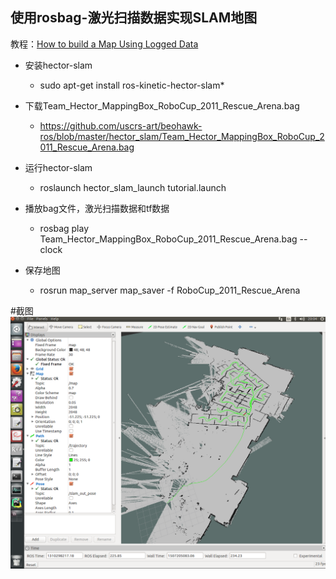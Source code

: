 ## 使用rosbag-激光扫描数据实现SLAM地图
教程：[How to build a Map Using Logged Data](http://wiki.ros.org/hector_slam/Tutorials/MappingUsingLoggedData)

- 安装hector-slam
	- sudo apt-get install ros-kinetic-hector-slam*
- 下载Team_Hector_MappingBox_RoboCup_2011_Rescue_Arena.bag
	- https://github.com/uscrs-art/beohawk-ros/blob/master/hector_slam/Team_Hector_MappingBox_RoboCup_2011_Rescue_Arena.bag
- 运行hector-slam
	- roslaunch hector_slam_launch tutorial.launch
	
- 播放bag文件，激光扫描数据和tf数据
	- rosbag play Team_Hector_MappingBox_RoboCup_2011_Rescue_Arena.bag  --clock
- 保存地图
	- rosrun map_server map_saver -f RoboCup_2011_Rescue_Arena
	
#截图
![hector_slam_map_success](hector_slam_map_success.png)
